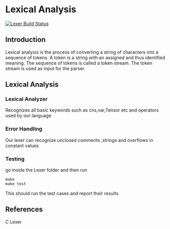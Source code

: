 # Lexical Analysis

[![Lexer Build Status](https://github.com/IITH-COMPILERS2/compilers-2-project-team-9-aug22/actions/workflows/lexer.yml/badge.svg)](https://github.com/IITH-COMPILERS2/compilers-2-project-team-9-aug22/actions/workflows/lexer.yml)

## Introduction

Lexical analysis is the process of converting a string of characters into a sequence of tokens. A token is a string with an assigned and thus identified meaning. The sequence of tokens is called a token stream. The token stream is used as input for the parser.


## Lexical Analysis

<!-- ### Regular Expressions -->

<!-- ### Finite Automata -->

### Lexical Analyzer
Recognizes all basic keywords such as cns,var,Tensor etc and operators used by our language 

### Error Handling
Our lexer can recognize unclosed comments ,strings and overflows in constant values
### Testing
go inside the Lexer folder and then run
```console
make 
make test 
```

This should run the test cases and report their results
## References
 C Lexer
